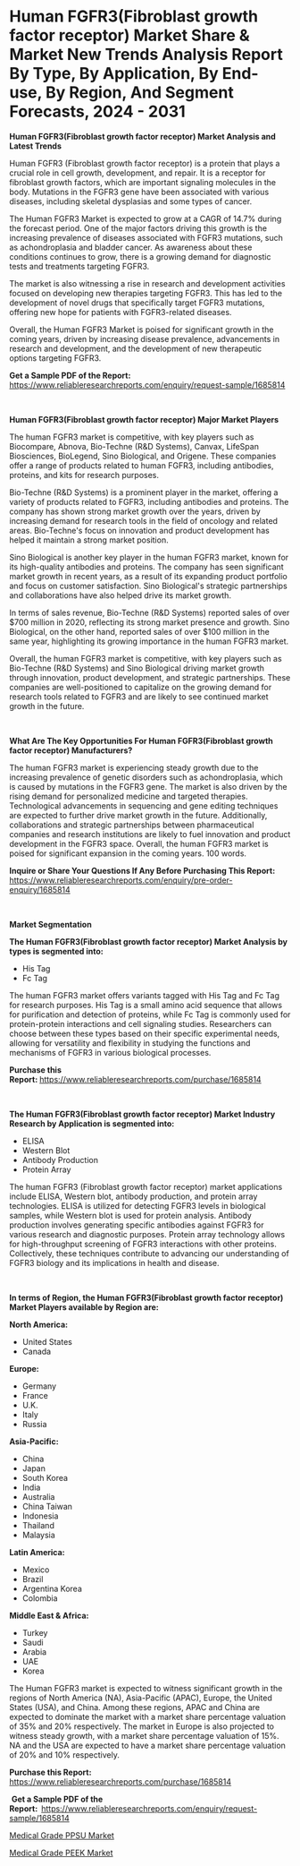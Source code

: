 <p><h1>Human FGFR3(Fibroblast growth factor receptor) Market Share & Market New Trends Analysis Report By Type, By Application, By End-use, By Region, And Segment Forecasts, 2024 - 2031</h1></p><p><strong>Human FGFR3(Fibroblast growth factor receptor) Market Analysis and Latest Trends</strong></p>
<p><p>Human FGFR3 (Fibroblast growth factor receptor) is a protein that plays a crucial role in cell growth, development, and repair. It is a receptor for fibroblast growth factors, which are important signaling molecules in the body. Mutations in the FGFR3 gene have been associated with various diseases, including skeletal dysplasias and some types of cancer.</p><p>The Human FGFR3 Market is expected to grow at a CAGR of 14.7% during the forecast period. One of the major factors driving this growth is the increasing prevalence of diseases associated with FGFR3 mutations, such as achondroplasia and bladder cancer. As awareness about these conditions continues to grow, there is a growing demand for diagnostic tests and treatments targeting FGFR3.</p><p>The market is also witnessing a rise in research and development activities focused on developing new therapies targeting FGFR3. This has led to the development of novel drugs that specifically target FGFR3 mutations, offering new hope for patients with FGFR3-related diseases.</p><p>Overall, the Human FGFR3 Market is poised for significant growth in the coming years, driven by increasing disease prevalence, advancements in research and development, and the development of new therapeutic options targeting FGFR3.</p></p>
<p><strong>Get a Sample PDF of the Report:&nbsp;</strong> <a href="https://www.reliableresearchreports.com/enquiry/request-sample/1685814">https://www.reliableresearchreports.com/enquiry/request-sample/1685814</a></p>
<p>&nbsp;</p>
<p><strong>Human FGFR3(Fibroblast growth factor receptor) Major Market Players</strong></p>
<p><p>The human FGFR3 market is competitive, with key players such as Biocompare, Abnova, Bio-Techne (R&D Systems), Canvax, LifeSpan Biosciences, BioLegend, Sino Biological, and Origene. These companies offer a range of products related to human FGFR3, including antibodies, proteins, and kits for research purposes.</p><p>Bio-Techne (R&D Systems) is a prominent player in the market, offering a variety of products related to FGFR3, including antibodies and proteins. The company has shown strong market growth over the years, driven by increasing demand for research tools in the field of oncology and related areas. Bio-Techne's focus on innovation and product development has helped it maintain a strong market position.</p><p>Sino Biological is another key player in the human FGFR3 market, known for its high-quality antibodies and proteins. The company has seen significant market growth in recent years, as a result of its expanding product portfolio and focus on customer satisfaction. Sino Biological's strategic partnerships and collaborations have also helped drive its market growth.</p><p>In terms of sales revenue, Bio-Techne (R&D Systems) reported sales of over $700 million in 2020, reflecting its strong market presence and growth. Sino Biological, on the other hand, reported sales of over $100 million in the same year, highlighting its growing importance in the human FGFR3 market.</p><p>Overall, the human FGFR3 market is competitive, with key players such as Bio-Techne (R&D Systems) and Sino Biological driving market growth through innovation, product development, and strategic partnerships. These companies are well-positioned to capitalize on the growing demand for research tools related to FGFR3 and are likely to see continued market growth in the future.</p></p>
<p>&nbsp;</p>
<p><strong>What Are The Key Opportunities For Human FGFR3(Fibroblast growth factor receptor) Manufacturers?</strong></p>
<p><p>The human FGFR3 market is experiencing steady growth due to the increasing prevalence of genetic disorders such as achondroplasia, which is caused by mutations in the FGFR3 gene. The market is also driven by the rising demand for personalized medicine and targeted therapies. Technological advancements in sequencing and gene editing techniques are expected to further drive market growth in the future. Additionally, collaborations and strategic partnerships between pharmaceutical companies and research institutions are likely to fuel innovation and product development in the FGFR3 space. Overall, the human FGFR3 market is poised for significant expansion in the coming years.  100 words.</p></p>
<p><strong>Inquire or Share Your Questions If Any Before Purchasing This Report:</strong> <a href="https://www.reliableresearchreports.com/enquiry/pre-order-enquiry/1685814">https://www.reliableresearchreports.com/enquiry/pre-order-enquiry/1685814</a></p>
<p>&nbsp;</p>
<p><strong>Market Segmentation</strong></p>
<p><strong>The Human FGFR3(Fibroblast growth factor receptor) Market Analysis by types is segmented into:</strong></p>
<p><ul><li>His Tag</li><li>Fc Tag</li></ul></p>
<p><p>The human FGFR3 market offers variants tagged with His Tag and Fc Tag for research purposes. His Tag is a small amino acid sequence that allows for purification and detection of proteins, while Fc Tag is commonly used for protein-protein interactions and cell signaling studies. Researchers can choose between these types based on their specific experimental needs, allowing for versatility and flexibility in studying the functions and mechanisms of FGFR3 in various biological processes.</p></p>
<p><strong>Purchase this Report:&nbsp;</strong><a href="https://www.reliableresearchreports.com/purchase/1685814">https://www.reliableresearchreports.com/purchase/1685814</a></p>
<p>&nbsp;</p>
<p><strong>The Human FGFR3(Fibroblast growth factor receptor) Market Industry Research by Application is segmented into:</strong></p>
<p><ul><li>ELISA</li><li>Western Blot</li><li>Antibody Production</li><li>Protein Array</li></ul></p>
<p><p>The human FGFR3 (Fibroblast growth factor receptor) market applications include ELISA, Western blot, antibody production, and protein array technologies. ELISA is utilized for detecting FGFR3 levels in biological samples, while Western blot is used for protein analysis. Antibody production involves generating specific antibodies against FGFR3 for various research and diagnostic purposes. Protein array technology allows for high-throughput screening of FGFR3 interactions with other proteins. Collectively, these techniques contribute to advancing our understanding of FGFR3 biology and its implications in health and disease.</p></p>
<p>&nbsp;</p>
<p><strong>In terms of Region, the Human FGFR3(Fibroblast growth factor receptor) Market Players available by Region are:</strong></p>
<p>
    <p> <strong> North America: </strong>
        <ul>
            <li>United States</li>
            <li>Canada</li>
        </ul>
        </p> 
    <p> <strong> Europe: </strong>
        <ul>
            <li>Germany</li>
            <li>France</li>
            <li>U.K.</li>
            <li>Italy</li>
            <li>Russia</li>
        </ul>
        </p> 
    <p> <strong> Asia-Pacific: </strong>
        <ul>
            <li>China</li>
            <li>Japan</li>
            <li>South Korea</li>
            <li>India</li>
            <li>Australia</li>
            <li>China Taiwan</li>
            <li>Indonesia</li>
            <li>Thailand</li>
            <li>Malaysia</li>
        </ul>
        </p> 
    <p> <strong> Latin America: </strong>
        <ul>
            <li>Mexico</li>
            <li>Brazil</li>
            <li>Argentina Korea</li>
            <li>Colombia</li>
        </ul>
        </p> 
    <p> <strong> Middle East & Africa: </strong>
        <ul>
            <li>Turkey</li>
            <li>Saudi</li>
            <li>Arabia</li>
            <li>UAE</li>
            <li>Korea</li>
        </ul>
    </p>
    </p>
<p><p>The Human FGFR3 market is expected to witness significant growth in the regions of North America (NA), Asia-Pacific (APAC), Europe, the United States (USA), and China. Among these regions, APAC and China are expected to dominate the market with a market share percentage valuation of 35% and 20% respectively. The market in Europe is also projected to witness steady growth, with a market share percentage valuation of 15%. NA and the USA are expected to have a market share percentage valuation of 20% and 10% respectively.</p></p>
<p><strong>Purchase this Report: </strong><a href="https://www.reliableresearchreports.com/purchase/1685814">https://www.reliableresearchreports.com/purchase/1685814</a></p>
<p>&nbsp;<strong>Get a Sample PDF of the Report:&nbsp;&nbsp;</strong><a href="https://www.reliableresearchreports.com/enquiry/request-sample/1685814">https://www.reliableresearchreports.com/enquiry/request-sample/1685814</a></p>
<p><strong></strong></p>
<p><p><a href="https://issuu.com/reportprime-2/docs/medical-grade-ppsu-market-size-2030.pptx">Medical Grade PPSU Market</a></p><p><a href="https://issuu.com/reportprime-2/docs/medical-grade-peek-market-size-2030.pptx">Medical Grade PEEK Market</a></p></p>